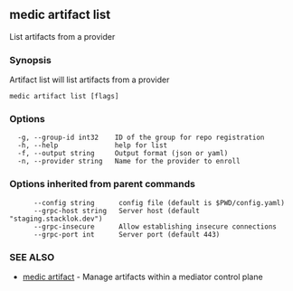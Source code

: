 ## medic artifact list

List artifacts from a provider

### Synopsis

Artifact list will list artifacts from a provider

```
medic artifact list [flags]
```

### Options

```
  -g, --group-id int32    ID of the group for repo registration
  -h, --help              help for list
  -f, --output string     Output format (json or yaml)
  -n, --provider string   Name for the provider to enroll
```

### Options inherited from parent commands

```
      --config string      config file (default is $PWD/config.yaml)
      --grpc-host string   Server host (default "staging.stacklok.dev")
      --grpc-insecure      Allow establishing insecure connections
      --grpc-port int      Server port (default 443)
```

### SEE ALSO

* [medic artifact](medic_artifact.md)	 - Manage artifacts within a mediator control plane


